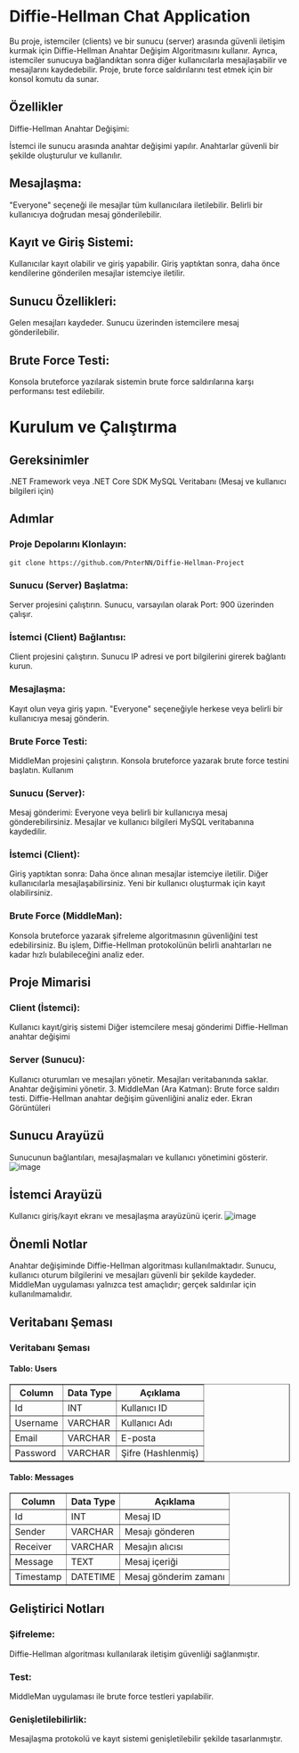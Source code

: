 

# Diffie-Hellman Chat Application
Bu proje, istemciler (clients) ve bir sunucu (server) arasında güvenli iletişim kurmak için Diffie-Hellman Anahtar Değişim Algoritmasını kullanır. Ayrıca, istemciler sunucuya bağlandıktan sonra diğer kullanıcılarla mesajlaşabilir ve mesajlarını kaydedebilir. Proje, brute force saldırılarını test etmek için bir konsol komutu da sunar.

## Özellikler
Diffie-Hellman Anahtar Değişimi:

İstemci ile sunucu arasında anahtar değişimi yapılır.
Anahtarlar güvenli bir şekilde oluşturulur ve kullanılır.
## Mesajlaşma:

"Everyone" seçeneği ile mesajlar tüm kullanıcılara iletilebilir.
Belirli bir kullanıcıya doğrudan mesaj gönderilebilir.
## Kayıt ve Giriş Sistemi:

Kullanıcılar kayıt olabilir ve giriş yapabilir.
Giriş yaptıktan sonra, daha önce kendilerine gönderilen mesajlar istemciye iletilir.
## Sunucu Özellikleri:

Gelen mesajları kaydeder.
Sunucu üzerinden istemcilere mesaj gönderilebilir.
## Brute Force Testi:

Konsola bruteforce yazılarak sistemin brute force saldırılarına karşı performansı test edilebilir.
# Kurulum ve Çalıştırma
## Gereksinimler
.NET Framework veya .NET Core SDK
MySQL Veritabanı (Mesaj ve kullanıcı bilgileri için)
## Adımlar
### Proje Depolarını Klonlayın:
```
git clone https://github.com/PnterNN/Diffie-Hellman-Project
```
### Sunucu (Server) Başlatma:

Server projesini çalıştırın.
Sunucu, varsayılan olarak Port: 900 üzerinden çalışır.
### İstemci (Client) Bağlantısı:

Client projesini çalıştırın.
Sunucu IP adresi ve port bilgilerini girerek bağlantı kurun.
### Mesajlaşma:

Kayıt olun veya giriş yapın.
"Everyone" seçeneğiyle herkese veya belirli bir kullanıcıya mesaj gönderin.
### Brute Force Testi:

MiddleMan projesini çalıştırın.
Konsola bruteforce yazarak brute force testini başlatın.
Kullanım
### Sunucu (Server):
Mesaj gönderimi:
Everyone veya belirli bir kullanıcıya mesaj gönderebilirsiniz.
Mesajlar ve kullanıcı bilgileri MySQL veritabanına kaydedilir.
### İstemci (Client):
Giriş yaptıktan sonra:
Daha önce alınan mesajlar istemciye iletilir.
Diğer kullanıcılarla mesajlaşabilirsiniz.
Yeni bir kullanıcı oluşturmak için kayıt olabilirsiniz.
### Brute Force (MiddleMan):
Konsola bruteforce yazarak şifreleme algoritmasının güvenliğini test edebilirsiniz.
Bu işlem, Diffie-Hellman protokolünün belirli anahtarları ne kadar hızlı bulabileceğini analiz eder.
## Proje Mimarisi
### Client (İstemci):
Kullanıcı kayıt/giriş sistemi
Diğer istemcilere mesaj gönderimi
Diffie-Hellman anahtar değişimi
### Server (Sunucu):
Kullanıcı oturumları ve mesajları yönetir.
Mesajları veritabanında saklar.
Anahtar değişimini yönetir.
3. MiddleMan (Ara Katman):
Brute force saldırı testi.
Diffie-Hellman anahtar değişim güvenliğini analiz eder.
Ekran Görüntüleri
## Sunucu Arayüzü
Sunucunun bağlantıları, mesajlaşmaları ve kullanıcı yönetimini gösterir.
![image](https://github.com/user-attachments/assets/76d1f460-bdb5-407a-87cd-63be7a1f73a4)


## İstemci Arayüzü
Kullanıcı giriş/kayıt ekranı ve mesajlaşma arayüzünü içerir.
![image](https://github.com/user-attachments/assets/2eb550a2-529f-4ab7-a473-5451c3aa72e3)

## Önemli Notlar
Anahtar değişiminde Diffie-Hellman algoritması kullanılmaktadır.
Sunucu, kullanıcı oturum bilgilerini ve mesajları güvenli bir şekilde kaydeder.
MiddleMan uygulaması yalnızca test amaçlıdır; gerçek saldırılar için kullanılmamalıdır.
## Veritabanı Şeması
<div>
  <h3>Veritabanı Şeması</h3>

  <h4>Tablo: Users</h4>
  <table border="1">
    <thead>
      <tr>
        <th>Column</th>
        <th>Data Type</th>
        <th>Açıklama</th>
      </tr>
    </thead>
    <tbody>
      <tr>
        <td>Id</td>
        <td>INT</td>
        <td>Kullanıcı ID</td>
      </tr>
      <tr>
        <td>Username</td>
        <td>VARCHAR</td>
        <td>Kullanıcı Adı</td>
      </tr>
      <tr>
        <td>Email</td>
        <td>VARCHAR</td>
        <td>E-posta</td>
      </tr>
      <tr>
        <td>Password</td>
        <td>VARCHAR</td>
        <td>Şifre (Hashlenmiş)</td>
      </tr>
    </tbody>
  </table>

  <h4>Tablo: Messages</h4>
  <table border="1">
    <thead>
      <tr>
        <th>Column</th>
        <th>Data Type</th>
        <th>Açıklama</th>
      </tr>
    </thead>
    <tbody>
      <tr>
        <td>Id</td>
        <td>INT</td>
        <td>Mesaj ID</td>
      </tr>
      <tr>
        <td>Sender</td>
        <td>VARCHAR</td>
        <td>Mesajı gönderen</td>
      </tr>
      <tr>
        <td>Receiver</td>
        <td>VARCHAR</td>
        <td>Mesajın alıcısı</td>
      </tr>
      <tr>
        <td>Message</td>
        <td>TEXT</td>
        <td>Mesaj içeriği</td>
      </tr>
      <tr>
        <td>Timestamp</td>
        <td>DATETIME</td>
        <td>Mesaj gönderim zamanı</td>
      </tr>
    </tbody>
  </table>
</div>

## Geliştirici Notları

### Şifreleme: 
Diffie-Hellman algoritması kullanılarak iletişim güvenliği sağlanmıştır.

### Test: 
MiddleMan uygulaması ile brute force testleri yapılabilir.

### Genişletilebilirlik: 
Mesajlaşma protokolü ve kayıt sistemi genişletilebilir şekilde tasarlanmıştır.
